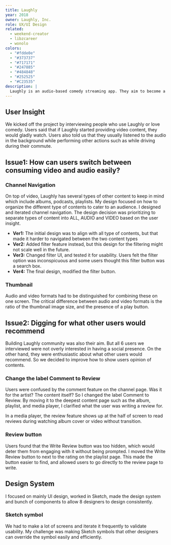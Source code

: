 ```yaml
---
title: Laughly
year: 2018
owner: Laughly, Inc.
role: UX/UI Design
related:
  - weekend-creator
  - libzcareer
  - wonolo
colors:
  - "#fdde0e"
  - "#373737"
  - "#717171"
  - "#247885"
  - "#484848"
  - "#252525"
  - "#C23535"
description: |
  Laughly is an audio-based comedy streaming app. They aim to become a platform that creates and promotes comedic brands at an individual or organizational level. They desired to integrate both audio and video formats into the app, and to bring the audience and comedian together to create a social community. I tackled designing the new channel page structure and led the design team through high-fidelity and prototyping.
---
```


## User Insight

We kicked off the project by interviewing people who use Laughly or love comedy. Users said that if Laughly started providing video content, they would gladly watch. Users also told us that they usually listened to the audio in the background while performing other actions such as while driving during their commute.

<work-media name="scene.jpg" alt="User Insight" />

## Issue1: How can users switch between consuming video and audio easily?

### Channel Navigation

On top of video, Laughly has several types of other content to keep in mind which include albums, podcasts, playlists. My design focused on how to organize the different type of contents to cater to an audience.
I designed and iterated channel navigation. The design decision was prioritizing to separate types of content into ALL, AUDIO and VIDEO based on the user insight.

<work-media name="channnel_navigation.jpg" alt="Channel navigation" />

- **Ver1:** The initial design was to align with all type of contents, but that made it harder to navigated between the two content types
- **Ver2:** Added filter feature instead, but this design for the filtering might not scale well in the future.
- **Ver3:** Changed filter UI, and tested it for usability. Users felt the filter option was inconspicuous and some users thought this filter button was a search box.
- **Ver4:** The final design, modified the filter button.

### Thumbnail

Audio and video formats had to be distinguished for combining these on one screen. The critical difference between audio and video formats is the ratio of the thumbnail image size, and the presence of a play button.

<work-media name="thumbnail_initial_sketch.jpg" caption="Initial sketch" />
<work-media name="media_thumbnails.jpg" caption="Final design" />

## Issue2: Digging for what other users would recommend

Building Laughly community was also their aim. But all 6 users we interviewed were not overly interested in having a social presence. On the other hand, they were enthusiastic about what other users would recommend. So we decided to improve how to show users opinion of contents.

### Change the label Comment to Review

Users were confused by the comment feature on the channel page. Was it for the artist? The content itself?
So I changed the label Comment to Review. By moving it to the deepest content page such as the album, playlist, and media player, I clarified what the user was writing a review for.

In a media player, the review feature shows up at the half of screen to read reviews during watching album cover or video without transition.

<work-media name="review.mp4" alt="Reviews mockup" />

### Review button

Users found that the Write Review button was too hidden, which would deter them from engaging with it without being prompted. I moved the Write Review button to next to the rating on the playlist page. This made the button easier to find, and allowed users to go directly to the review page to write.

<work-media name="review_button.jpg" alt="Review button" />

## Design System

I focused on mainly UI design, worked in Sketch, made the design system and bunch of components to allow 8 designers to design consistently.

<work-media name="design_system_1.png,design_system_2.png,design_system_3.png,design_system_4.png,design_system_5.png,design_system_6.png" />

### Sketch symbol

<work-media name="sketch.jpg" alt="Sketch symbol" />

We had to make a lot of screens and iterate it frequently to validate usability. My challenge was making Sketch symbols that other designers can override the symbol easily and efficiently.

<work-button label="View Prototype" link="https://invis.io/8AH1VAFWDCM" />
